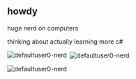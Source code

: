 ## howdy

huge nerd on computers

thinking about actually learning more c#
<p><img align="left" src="https://github-readme-stats.vercel.app/api/top-langs?username=defaultuser0-nerd&show_icons=true&locale=en" alt="defaultuser0-nerd" /></p>

<p>&nbsp;<img align="center" src="https://github-readme-stats.vercel.app/api?username=defaultuser0-nerd&show_icons=true&locale=en" alt="defaultuser0-nerd" /></p>

<p><img align="center" src="https://github-readme-streak-stats.herokuapp.com/?user=defaultuser0-nerd&" alt="defaultuser0-nerd" /></p>
